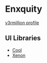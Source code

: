 # Enxquity
[v3rmillion profile](https://v3rmillion.net/member.php?action=profile&uid=1735515)

## UI Libraries
- [Cool](../categories/others/README.md#cool)
- [Xenon](../categories/others/README.md#xenon)
